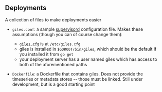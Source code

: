 ## Deployments

A collection of files to make deployments easier

* `giles.conf`: a sample [supervisord](http://supervisord.org/) configuration file. Makes these assumptions (though you can of course change them):
    * [`giles.cfg`](https://raw.githubusercontent.com/gtfierro/giles/master/giles.cfg) is at `/etc/giles.cfg`
    * giles is installed in `$GOROOT/bin/giles`, which should be the default if you installed it from `go get`
    * your deployment server has a user named giles which has access to both of the aforementioned paths

* `Dockerfile`: a Dockerfile that contains giles. Does not provide the
  timeseries or metadata stores -- those must be linked.  Still under
  development, but is a good starting point

